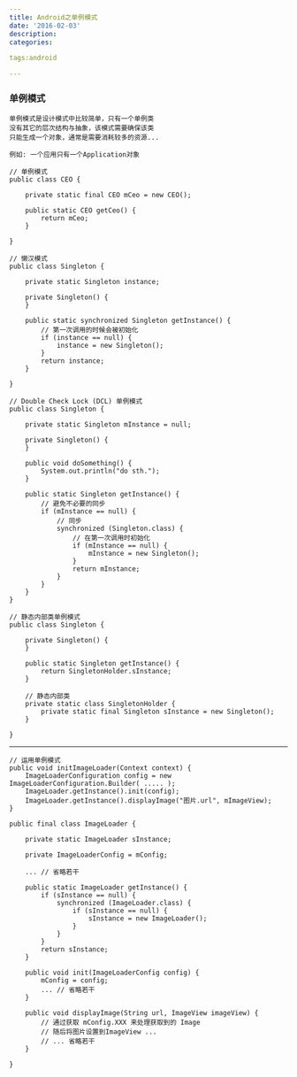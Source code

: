 ```yaml
---
title: Android之单例模式
date: '2016-02-03'
description:
categories:

tags:android

---
```


>

### 单例模式

>

	单例模式是设计模式中比较简单，只有一个单例类
	没有其它的层次结构与抽象，该模式需要确保该类
	只能生成一个对象，通常是需要消耗较多的资源...

>
	
	例如: 一个应用只有一个Application对象

>

	// 单例模式
	public class CEO {

		private static final CEO mCeo = new CEO();

		public static CEO getCeo() {
			return mCeo;
		}

	}

>

	// 懒汉模式
	public class Singleton {
		
		private static Singleton instance;

		private Singleton() {
		}

		public static synchronized Singleton getInstance() {
			// 第一次调用的时候会被初始化
			if (instance == null) {
				instance = new Singleton();
			}
			return instance;
		}

	}

>

	// Double Check Lock (DCL) 单例模式
	public class Singleton {
		
		private static Singleton mInstance = null;

		private Singleton() {
		}

		public void doSomething() {
			System.out.println("do sth.");
		}

		public static Singleton getInstance() {
			// 避免不必要的同步
			if (mInstance == null) {
				// 同步
				synchronized (Singleton.class) {
					// 在第一次调用时初始化
					if (mInstance == null) {
						mInstance = new Singleton();
					}
					return mInstance;
				}
			}
		}
	}

>

	// 静态内部类单例模式
	public class Singleton {

		private Singleton() {
		}

		public static Singleton getInstance() {
			return SingletonHolder.sInstance;
		}

		// 静态内部类
		private static class SingletonHolder {
			private static final Singleton sInstance = new Singleton();
		}

	}

>

---

>

	// 运用单例模式
	public void initImageLoader(Context context) {
		ImageLoaderConfiguration config = new ImageLoaderConfiguration.Builder( ..... );
		ImageLoader.getInstance().init(config);
		ImageLoader.getInstance().displayImage("图片.url", mImageView);
	}

	public final class ImageLoader {
		
		private static ImageLoader sInstance;

		private ImageLoaderConfig = mConfig;

		... // 省略若干
		
		public static ImageLoader getInstance() {
			if (sInstance == null) {
				synchronized (ImageLoader.class) {
					if (sInstance == null) {
						sInstance = new ImageLoader();
					}
				}
			}
			return sInstance;
		}

		public void init(ImageLoaderConfig config) {
			mConfig = config;
			... // 省略若干
		}

		public void displayImage(String url, ImageView imageView) {
			// 通过获取 mConfig.XXX 来处理获取到的 Image 
			// 随后将图片设置到ImageView ...
			// ... 省略若干
		}

	}

>

